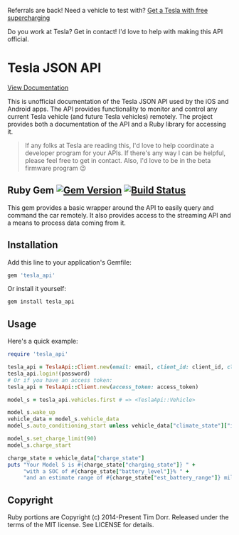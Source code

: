 Referrals are back! Need a vehicle to test with? [Get a Tesla with free supercharging](http://ts.la/timothy8449)

Do you work at Tesla? Get in contact! I'd love to help with making this API official.

# Tesla JSON API

[View Documentation](https://tesla-api.timdorr.com/)

This is unofficial documentation of the Tesla JSON API used by the iOS and Android apps.
The API provides functionality to monitor and control any current Tesla vehicle (and future Tesla vehicles) remotely.
The project provides both a documentation of the API and a Ruby library for accessing it.

> If any folks at Tesla are reading this, I'd love to help coordinate a developer program for your APIs. If there's any way I can be helpful, please feel free to get in contact. Also, I'd love to be in the beta firmware program :wink:

## Ruby Gem [![Gem Version](https://img.shields.io/gem/v/tesla_api.svg)](http://rubygems.org/gems/tesla_api) [![Build Status](https://img.shields.io/travis/timdorr/tesla-api/master.svg)](https://travis-ci.org/timdorr/tesla-api)

This gem provides a basic wrapper around the API to easily query and command the car remotely.
It also provides access to the streaming API and a means to process data coming from it.

## Installation

Add this line to your application's Gemfile:

```ruby
gem 'tesla_api'
```

Or install it yourself:

```sh
gem install tesla_api
```

## Usage

Here's a quick example:

```ruby
require 'tesla_api'

tesla_api = TeslaApi::Client.new(email: email, client_id: client_id, client_secret: client_secret)
tesla_api.login!(password)
# Or if you have an access token:
tesla_api = TeslaApi::Client.new(access_token: access_token)

model_s = tesla_api.vehicles.first # => <TeslaApi::Vehicle>

model_s.wake_up
vehicle_data = model_s.vehicle_data
model_s.auto_conditioning_start unless vehicle_data["climate_state"]["is_auto_conditioning_on"]

model_s.set_charge_limit(90)
model_s.charge_start

charge_state = vehicle_data["charge_state"]
puts "Your Model S is #{charge_state["charging_state"]} " +
     "with a SOC of #{charge_state["battery_level"]}% " +
     "and an estimate range of #{charge_state["est_battery_range"]} miles"
```

## Copyright

Ruby portions are Copyright (c) 2014-Present Tim Dorr. Released under the terms of the
MIT license. See LICENSE for details.
